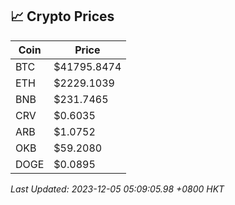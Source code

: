 ## 📈 Crypto Prices

| Coin | Price |
| ---- | ----- |
| BTC | $41795.8474 |
| ETH | $2229.1039 |
| BNB | $231.7465 |
| CRV | $0.6035 |
| ARB | $1.0752 |
| OKB | $59.2080 |
| DOGE | $0.0895 |

_Last Updated: 2023-12-05 05:09:05.98 +0800 HKT_